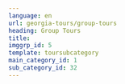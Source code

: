 ```yaml
---
language: en
url: georgia-tours/group-tours
heading: Group Tours
title: 
imggrp_id: 5
template: toursubcategory
main_category_id: 1
sub_category_id: 32
---
```

<div class="row content-row"><!-- 2228 (0)-->

</div>
